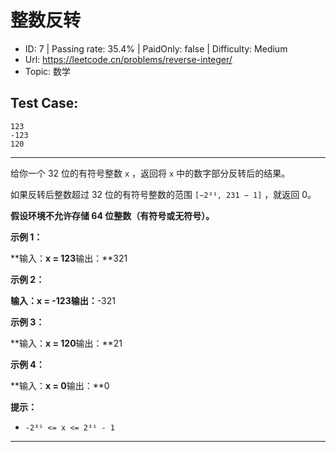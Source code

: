 # 整数反转                                                           

* ID: 7       | Passing rate: 35.4% | PaidOnly: false  | Difficulty: Medium 
* Url: https://leetcode.cn/problems/reverse-integer/ 
* Topic: 数学 

## Test Case: 
```
123
-123
120
```



---
给你一个 32 位的有符号整数 `x` ，返回将 `x` 中的数字部分反转后的结果。

如果反转后整数超过 32 位的有符号整数的范围 `[−2³¹, 231 − 1]` ，就返回 0。

**假设环境不允许存储 64 位整数（有符号或无符号）。**


**示例 1：**

**输入：**x = 123**输出：**321

**示例 2：**

**输入：**x = -123**输出：**-321

**示例 3：**

**输入：**x = 120**输出：**21

**示例 4：**

**输入：**x = 0**输出：**0


**提示：**

* `-2³¹ <= x <= 2³¹ - 1`

---
